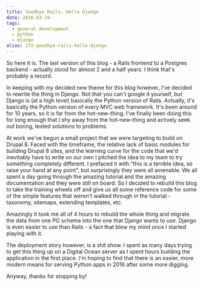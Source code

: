 ```yaml
---
title: Goodbye Rails, Hello Django
date: 2016-03-19
tags: 
  - general development
  - python
  - django
alias: 272-goodbye-rails-hello-django
---
```

So here it is. The last version of this blog - a Rails frontend to a Postgres backend - actually stood for almost 2 and a half years. I think that's probably a record. 

In keeping with my decided new theme for this blog however, I've decided to rewrite the thing in Django. Not that you can't google it yourself, but Django is (at a high level) basically the Python version of Rails. Actually, it's basically the Python version of every MVC web framework. It's been around for 10 years, so it is far from the hot-new-thing. I've finally been doing this for long enough that I shy away from the hot-new-thing and actively seek out boring, tested solutions to problems. 

At work we've begun a small project that we were targeting to build on Drupal 8. Faced with the timeframe, the relative lack of basic modules for building Drupal 8 sites, and the learning curve for the code that we'd inevitably have to write on our own I pitched the idea to my team to try something completely different. I prefaced it with "this is a terrible idea, so raise your hand at any point", but surprisingly they were all amenable. We all spent a day going through the amazing tutorial and the amazing documentation and they were still on board. So I decided to rebuild this blog to take the training wheels off and give us all some reference code for some of the simple features that weren't walked through in the tutorial - taxonomy, sitemaps, extending templates, etc.

Amazingly it took me all of 4 hours to rebuild the whole thing and migrate the data from one PG schema into the one that Django wants to use. Django is even easier to use than Rails - a fact that blew my mind once I started playing with it. 

The deployment story however, is a shit show. I spent as many days trying to get this thing up on a Digital Ocean server as I spent hours building the application in the first place. I'm hoping to find that there is an easier, more modern means for serving Python apps in 2016 after some more digging. 

Anyway, thanks for stopping by!